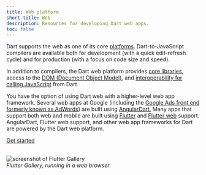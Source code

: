 ```yaml
---
title: Web platform
short-title: Web
description: Resources for developing Dart web apps.
toc: false
---
```


Dart supports the web as one of its core [platforms](/platforms).
Dart-to-JavaScript compilers are available both for development
(with a quick edit-refresh cycle)
and for production
(with a focus on code size and speed).

In addition to compilers,
the Dart web platform provides [core libraries][],
access to the [DOM (Document Object Model)][DOM],
and [interoperability for calling JavaScript][interop] from Dart.

You have the option of using Dart web with a higher-level web app framework.
Several web apps at Google
(including the [Google Ads front end formerly known as AdWords][AdWords])
are built using [AngularDart.][]
Many apps that support both web and mobile are built
using [Flutter][] and [Flutter web][] support.
AngularDart,
Flutter web support,
and other web app frameworks for Dart are powered by the Dart web platform.

<p class="text-center">
  <a href="/tutorials/web/get-started" class="btn btn-primary btn-lg">Get started</a>
</p>

<p class="text-center">
  <br>
  <img src="{% asset flutter-gallery.jpg @path %}"
    alt="screenshot of Flutter Gallery">
  <br>
  <em>Flutter Gallery, running in a web browser</em>
</p>

[AdWords]: {{site.news}}/2016/03/the-new-adwords-ui-uses-dart-we-asked.html
[AngularDart.]: {{site.angulardart}}
[core libraries]: /guides/libraries#web-platform-libraries
[DOM]: /tutorials/web/low-level-html/connect-dart-html
[Flutter]: {{site.flutter}}
[Flutter web]: {{site.flutter}}/web
[interop]: /web/js-interop
